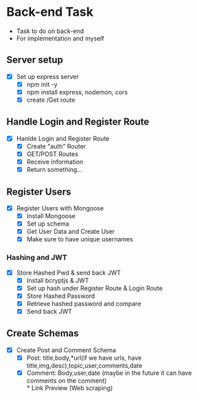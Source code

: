 # Back-end Task

-   Task to do on back-end
-   For implementation and myself

## Server setup

-   [x] Set up express server
    -   [x] npm init -y
    -   [x] npm install express, nodemon, cors
    -   [x] create /Get route

## Handle Login and Register Route

-   [x] Hanlde Login and Register Route
    -   [x] Create "auth" Router
    -   [x] GET/POST Routes
    -   [x] Receive information
    -   [x] Return something...

## Register Users

-   [x] Register Users with Mongoose
    -   [x] Install Mongoose
    -   [x] Set up schema
    -   [x] Get User Data and Create User
    -   [x] Make sure to have unique usernames

### Hashing and JWT

-   [x] Store Hashed Pwd & send back JWT
    -   [x] Install bcryptjs & JWT
    -   [x] Set up hash under Register Route & Login Route
    -   [x] Store Hashed Password
    -   [x] Retrieve hashed password and compare
    -   [x] Send back JWT

## Create Schemas

-   [x] Create Post and Comment Schema
    -   [x] Post: title,body,\*url(if we have urls, have title,img,desc),topic,user,comments,date
    -   [x] Comment: Body,user,date (maybe in the future it can have comments on the comment)<br> \* Link Preview (Web scraping)

